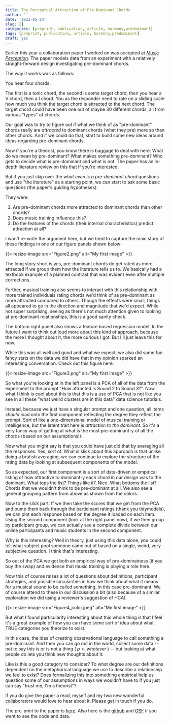 ```yaml
---
title: The Perceptual Attraction of Pre-Dominant Chords
author: ''
date: '2021-05-24'
slug: []
categories: [preprint, publication, article, harmony,predominant]
tags: [preprint, publication, article, harmony,predominant]
draft: yes
---
```


Earlier this year a collaboration paper I worked on was accepted at [_Music Perception_](https://online.ucpress.edu/mp).
The paper models data from an experiment with a relatively straight-forward design investigating pre-dominant chords.

The way it works was as follows:

You hear four chords.

The first is a tonic chord, the second is some target chord, then you hear a V chord, then a I chord.
You as the responder need to rate on a sliding scale how much you think the target chord is attracted to the next chord.
The target chord could have been one out of maybe 30 different chords, all from various "types" of chords. 

Our goal was to try to figure out if what we think of as "pre-dominant" chords really are _attracted_ to dominant chords (what they pre) more so than other chords.
And if we could do that, start to build some new ideas around ideas regarding pre-dominant chords. 

Now if you're a theorist, you know there is baggage to deal with here.
What do we mean by pre-dominant? 
What makes something pre-dominant? 
Who gets to decide what is pre-dominant and what is not.
The paper has an in-depth literature review on this that if you're interested.

But if you just skip over the _what even is a pre-dominant chord_ questions and use "the literature" as a starting point, we can start to ask some basic questions (the paper's guiding hypotheses).

They were:

1. Are pre-dominant chords more attracted to dominant chords than other chords?
2. Does music training influence this?
3. Do the features of the chords (their internal characteristics) predict attraction at all? 

I won't re-write the argument here, but we tried to capture the main story of these findings in one of our figure panels shown below:

{{< resize-image src="Figure2.png" alt="My first image" >}}

The long story short is yes, pre-dominant chords do get rated as more attracted if we group them how the literature tells us to.
We basically had a textbook example of a planned contrast that was evident even after multiple corrections. 

Further, musical training also seems to interact with this relationship with more trained individuals rating chords we'd think of as pre-dominant as more attracted compared to others.
Though the effects were small, things all appeared to go in the direction and magnitude that we'd expect.
While not super surprising, seeing as there's not much attention given to looking at pre-dominant relationships, this is a good sanity check. 

The bottom right panel also shows a feature based regression model. 
In the future I want to think out loud more about this kind of approach, because the more I thought about it, the more curious I got. 
But I'll just leave this for now. 

While this was all well and good and what we expect, we also did some fun fancy stats on the data we did have that in my opinion sparked an interesting conversation.
Check out this figure here.

{{< resize-image src="Figure3.png" alt="My first image" >}}

So what you're looking at in the left panel is a PCA of all of the data from the experiment to the prompt "How attracted is Sound 2 to Sound 3?".
Now what I think is cool about this is that this is a use of PCA that is not like you see in all these "what weird clusters are in this data" data science tutorials.

Instead, because we just have a singular prompt and one question, all items _should_ load onto the first component reflecting the degree they reflect the prompt.
Sort of like a one-dimensional model of musical training or intelligence, but the latent trait here is _attraction to the dominant_.
So it's a very fancy way of getting at what is the most pre-dominant-y of all the chords (based on our assumptions!). 

Now what you might say is that you could have just did that by averaging all the responses.
Yes, sort of.
What is slick about this approach is that unlike doing a brutish averaging, we can continue to explore the structure of the rating data by looking at subsequent components of the model.

So as expected, our first component is a sort of data-driven or empirical listing of how attractive to dominant-y each chord in our design was to the dominant.
What tops the list? 
Things like ii7.
Nice.
What bottoms the list? 
Chords that we wouldn't think to be pre-dominant at all.
We also see a general grouping pattern from above as shown from the colors.

Now to the slick part.
If we then take the scores that we get from the PCA and pump them back through the participant ratings (thank you tidymodels), we can plot each response based on the degree it loaded on each item.
Using the second component (look at the right panel now), if we then group by participant group, we can actually see a complete divide between our online participants and music students in the second component.

Why is this interesting?
Well in theory, just using this data alone, you could tell what subject pool someone came out of based on a single, weird, very subjective question.
I think that's interesting. 

So out of the PCA we got both an empirical way of pre-dominatness (if you buy the swap) and evidence that music training is playing a role here.

Now this of course raises a lot of questions about definitions, participant strategies, and possible circularities in how we think about what it means for a musical sound to be called something, in this case pre-dominant.
We of course attend to these in our discussion a bit (also because of a similar exploration we did using a reviewer's suggestion of HCA).

{{< resize-image src="Figure4_color.jpeg" alt="My first image" >}}

But what I found particularity interesting about this whole thing is that I feel it's a great example of how you can have some sort of idea about what TRUE categories you theorize to exist.

In this case, the idea of creating observational language to call something a pre-dominant.
And then you can go out in the world, collect some data -- not to say this is or is not a thing ( _p_ <. _whatever_ ) -- but looking at what people do lets you think new thoughts about it.

Like is this a good category to consider?
To what degree are our definitions dependent on the metaphorical language we use to describe a relationship we feel to exist? 
Does formalizing this into something empirical help us question some of our assumptions in ways we wouldn't have to if you just can say "trust me, I'm a theorist"?

If you do give the paper a read, myself and my two new wonderful collaborators would love to hear about it.
Please get in touch if you do.

The pre-print to the paper is [here](https://psyarxiv.com/8abys).
  Also here is the [github](https://github.com/davidjohnbaker1/predominant_attraction_brown_tan_baker) and [OSF](https://osf.io/9fbcs/) if you want to see the code and data.